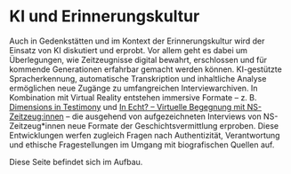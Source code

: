 # KI und Erinnerungskultur

Auch in Gedenkstätten und im Kontext der Erinnerungskultur wird der Einsatz von KI diskutiert und erprobt. Vor allem geht es dabei um Überlegungen, wie Zeitzeugnisse digital bewahrt, erschlossen und für kommende Generationen erfahrbar gemacht werden können. KI-gestützte Spracherkennung, automatische Transkription und inhaltliche Analyse ermöglichen neue Zugänge zu umfangreichen Interviewarchiven. In Kombination mit Virtual Reality entstehen immersive Formate – z. B. [Dimensions in Testimony](https://sfi.usc.edu/dit) und [In Echt? – Virtuelle Begegnung mit NS-Zeitzeug:innen](https://gesellschaft-kultur-geschichte.de/in-echt-virtuelle-begegnung-mit-ns-zeitzeuginnen) –  die ausgehend von aufgezeichneten Interviews von NS-Zeitzeug*innen neue Formate der Geschichtsvermittlung erproben.
Diese Entwicklungen werfen zugleich Fragen nach Authentizität, Verantwortung und ethische Fragestellungen im Umgang mit biografischen Quellen auf.

Diese Seite befindet sich im Aufbau.